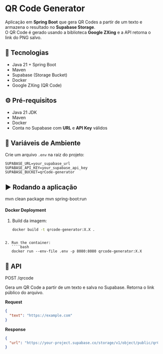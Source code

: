 # QR Code Generator

Aplicação em **Spring Boot** que gera QR Codes a partir de um texto e armazena o resultado no **Supabase Storage**.  
O QR Code é gerado usando a biblioteca **Google ZXing** e a API retorna o link do PNG salvo.

## 🚀 Tecnologias

- Java 21 + Spring Boot
- Maven
- Supabase (Storage Bucket)
- Docker
- Google ZXing (QR Code)

## ⚙️ Pré-requisitos

- Java 21 JDK
- Maven
- Docker
- Conta no Supabase com **URL** e **API Key** válidos

## 🔑 Variáveis de Ambiente

Crie um arquivo `.env` na raiz do projeto:

```env
SUPABASE_URL=your_supabase_url
SUPABASE_API_KEY=your_supabase_api_key
SUPABASE_BUCKET=qrCode-generator
```

## ▶️ Rodando a aplicação

mvn clean package
mvn spring-boot:run

#### Docker Deployment

1. Build da imagem:
   ```bash
   docker build -t qrcode-generator:X.X .
   ```

`````

2. Run the container:
   ````bash
   docker run --env-file .env -p 8080:8080 qrcode-generator:X.X
`````

## 📡 API

POST /qrcode

Gera um QR Code a partir de um texto e salva no Supabase.
Retorna o link público do arquivo.

**Request**

```json
{
  "text": "https://example.com"
}
```

**Response**

```json
{
  "url": "https://your-project.supabase.co/storage/v1/object/public/qrCode-generator/uuid.png"
}
```
